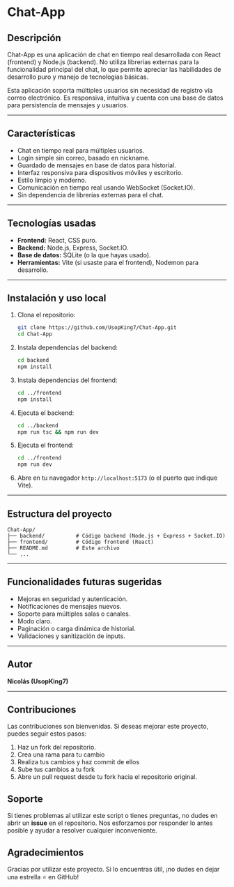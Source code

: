 # Chat-App

## Descripción

Chat-App es una aplicación de chat en tiempo real desarrollada con React (frontend) y Node.js (backend). No utiliza librerías externas para la funcionalidad principal del chat, lo que permite apreciar las habilidades de desarrollo puro y manejo de tecnologías básicas.

Esta aplicación soporta múltiples usuarios sin necesidad de registro vía correo electrónico. Es responsiva, intuitiva y cuenta con una base de datos para persistencia de mensajes y usuarios.

---

## Características

- Chat en tiempo real para múltiples usuarios.
- Login simple sin correo, basado en nickname.
- Guardado de mensajes en base de datos para historial.
- Interfaz responsiva para dispositivos móviles y escritorio.
- Estilo limpio y moderno.
- Comunicación en tiempo real usando WebSocket (Socket.IO).
- Sin dependencia de librerías externas para el chat.

---

## Tecnologías usadas

- **Frontend:** React, CSS puro.
- **Backend:** Node.js, Express, Socket.IO.
- **Base de datos:** SQLite (o la que hayas usado).
- **Herramientas:** Vite (si usaste para el frontend), Nodemon para desarrollo.

---

## Instalación y uso local

1. Clona el repositorio:
   ```bash
   git clone https://github.com/UsopKing7/Chat-App.git
   cd Chat-App
   ```

2. Instala dependencias del backend:

   ```bash
   cd backend
   npm install
   ```

3. Instala dependencias del frontend:

   ```bash
   cd ../frontend
   npm install
   ```

4. Ejecuta el backend:

   ```bash
   cd ../backend
   npm run tsc && npm run dev
   ```

5. Ejecuta el frontend:

   ```bash
   cd ../frontend
   npm run dev
   ```

6. Abre en tu navegador `http://localhost:5173` (o el puerto que indique Vite).

---

## Estructura del proyecto

```
Chat-App/
├── backend/          # Código backend (Node.js + Express + Socket.IO)
├── frontend/         # Código frontend (React)
├── README.md         # Este archivo
└── ...
```

---

## Funcionalidades futuras sugeridas

* Mejoras en seguridad y autenticación.
* Notificaciones de mensajes nuevos.
* Soporte para múltiples salas o canales.
* Modo claro.
* Paginación o carga dinámica de historial.
* Validaciones y sanitización de inputs.

---

## Autor

**Nicolás (UsopKing7)**


---
## Contribuciones

Las contribuciones son bienvenidas. Si deseas mejorar este proyecto, puedes seguir estos pasos:

1. Haz un fork del repositorio.
2. Crea una rama para tu cambio 
3. Realiza tus cambios y haz commit de ellos 
4. Sube tus cambios a tu fork 
5. Abre un pull request desde tu fork hacia el repositorio original.

## Soporte

Si tienes problemas al utilizar este script o tienes preguntas, no dudes en abrir un **issue** en el repositorio. Nos esforzamos por responder lo antes posible y ayudar a resolver cualquier inconveniente.

## Agradecimientos

Gracias por utilizar este proyecto. Si lo encuentras útil, ¡no dudes en dejar una estrella ⭐ en GitHub!
